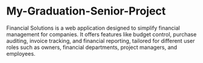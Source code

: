 # My-Graduation-Senior-Project
Financial Solutions is a web application designed to simplify financial management for companies. It offers features like budget control, purchase auditing, invoice tracking, and financial reporting, tailored for different user roles such as owners, financial departments, project managers, and employees.
